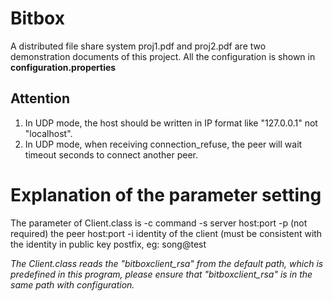 # Bitbox
A distributed file share system
proj1.pdf and proj2.pdf are two demonstration documents of this project.
All the configuration is shown in **configuration.properties**

## Attention
1. In UDP mode, the host should be written in IP format like "127.0.0.1" not "localhost".
2. In UDP mode, when receiving connection_refuse, the peer will wait timeout seconds to connect another peer.

# Explanation of the parameter setting
The parameter of Client.class is 
-c command
-s server host:port
-p (not required) the peer host:port
-i identity of the client (must be consistent with the identity in public key postfix, eg: song@test

*The Client.class reads the "bitboxclient_rsa" from the default path, which is predefined in this program, please ensure that "bitboxclient_rsa" is in the same path with configuration.*
